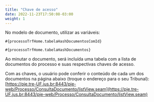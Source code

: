 ```yaml
---
title: "Chave de acesso"
date: 2022-11-23T17:50:08-03:00
weight: 1
---
```


No modelo de documento, utilizar as variáveis:

`#{processoTrfHome.tabelaHashDocumentosComId}`

`#{processoTrfHome.tabelaHashDocumentos}`

Ao minutar o documento, será incluída uma tabela com a lista de documentos do processo e suas respectivas chaves de acesso.

Com as chaves, o usuário pode conferir o conteúdo de cada um dos documentos na página abaixo (troque o endereço para o seu 
Tribunal):
[https://pje.tre-UF.jus.br:8443/pje-web/Processo/ConsultaDocumento/listView.seam](https://pje.tre-UF.jus.br:8443/pje-web/Processo/ConsultaDocumento/listView.seam)
